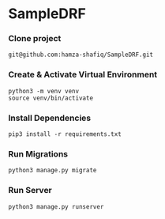 # SampleDRF

### Clone project 
```
git@github.com:hamza-shafiq/SampleDRF.git
```

### Create & Activate Virtual Environment
```
python3 -m venv venv
source venv/bin/activate
```

### Install Dependencies
```
pip3 install -r requirements.txt
```

### Run Migrations
```
python3 manage.py migrate
```

### Run Server
```
python3 manage.py runserver
```